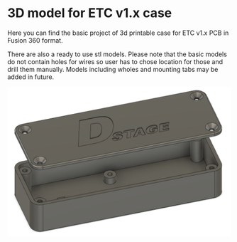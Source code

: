 # 3D model for ETC v1.x case

Here you can find the basic project of 3d printable case for ETC v1.x PCB in Fusion 360 format.

There are also a ready to use stl models. Please note that the basic models do not contain holes for wires so user has to chose location for those and drill them manually. 
Models including wholes and mounting tabs may be added in future.

![Basic model for ETC v1.x without holes and tabs](DStage_ETC_v1.x_case_basic.png)
